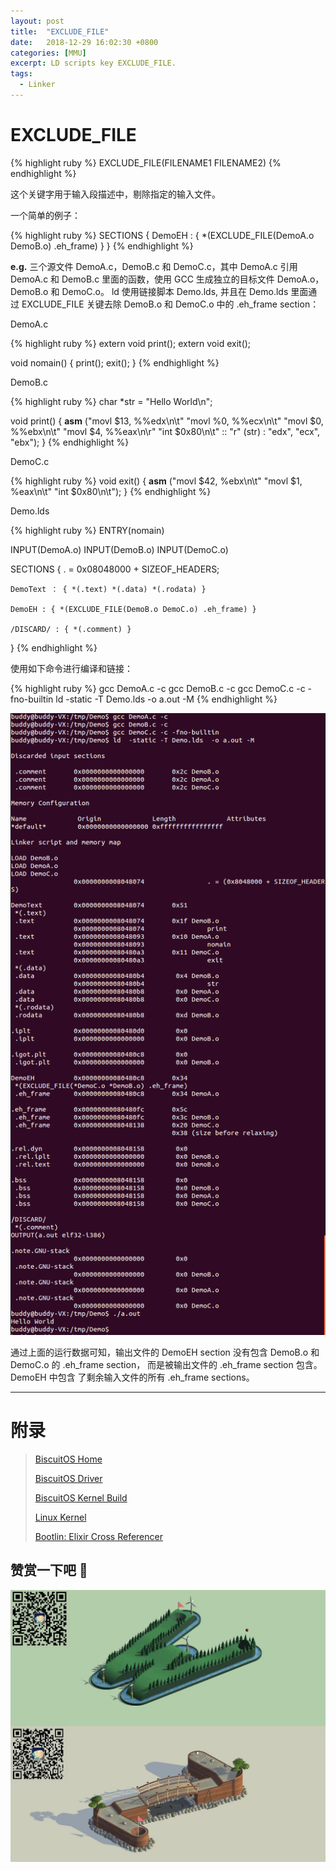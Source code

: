 ```yaml
---
layout: post
title:  "EXCLUDE_FILE"
date:   2018-12-29 16:02:30 +0800
categories: [MMU]
excerpt: LD scripts key EXCLUDE_FILE.
tags:
  - Linker
---
```


# EXCLUDE_FILE

{% highlight ruby %}
EXCLUDE_FILE(FILENAME1 FILENAME2)
{% endhighlight %}

这个关键字用于输入段描述中，剔除指定的输入文件。

一个简单的例子：

{% highlight ruby %}
SECTIONS
{
    DemoEH : { *(EXCLUDE_FILE(DemoA.o DemoB.o) .eh_frame) }
}
{% endhighlight %}

**e.g.** 三个源文件 DemoA.c，DemoB.c 和 DemoC.c，其中 DemoA.c 引用 DemoA.c 和 
DemoB.c 里面的函数，使用 GCC 生成独立的目标文件 DemoA.o，DemoB.o 和 DemoC.o。
ld 使用链接脚本 Demo.lds, 并且在 Demo.lds 里面通过 EXCLUDE_FILE 关键去除 
DemoB.o 和 DemoC.o 中的 .eh_frame section：

DemoA.c

{% highlight ruby %}
extern void print();
extern void exit();

void nomain()
{
    print();
    exit();
}
{% endhighlight %}

DemoB.c

{% highlight ruby %}
char *str = "Hello World\n";

void print()
{
    __asm__ ("movl $13, %%edx\n\t"
             "movl %0, %%ecx\n\t"
             "movl $0, %%ebx\n\t"
             "movl $4, %%eax\n\r"
             "int $0x80\n\t"
             :: "r" (str) : "edx", "ecx", "ebx");
}
{% endhighlight %}

DemoC.c

{% highlight ruby %}
void exit()
{
    __asm__ ("movl $42, %ebx\n\t"
             "movl $1, %eax\n\t"
             "int $0x80\n\t");
}
{% endhighlight %}

Demo.lds

{% highlight ruby %}
ENTRY(nomain)

INPUT(DemoA.o)
INPUT(DemoB.o)
INPUT(DemoC.o)

SECTIONS
{
    . = 0x08048000 + SIZEOF_HEADERS;

    DemoText ： { *(.text) *(.data) *(.rodata) }

    DemoEH : { *(EXCLUDE_FILE(DemoB.o DemoC.o) .eh_frame) }

    /DISCARD/ : { *(.comment) }
}
{% endhighlight %}

使用如下命令进行编译和链接：

{% highlight ruby %}
gcc DemoA.c -c
gcc DemoB.c -c
gcc DemoC.c -c -fno-builtin
ld -static -T Demo.lds -o a.out -M
{% endhighlight %}

![LD](/assets/PDB/BiscuitOS/kernel/MMU000512.png)

通过上面的运行数据可知，输出文件的 DemoEH section 没有包含 DemoB.o 和 DemoC.o 
的 .eh_frame section， 而是被输出文件的 .eh_frame section 包含。DemoEH 中包含
了剩余输入文件的所有 .eh_frame sections。

-----------------------------------------------

# <span id="附录">附录</span>

> [BiscuitOS Home](https://biscuitos.github.io/)
>
> [BiscuitOS Driver](/blog/BiscuitOS_Catalogue/)
>
> [BiscuitOS Kernel Build](/blog/Kernel_Build/)
>
> [Linux Kernel](https://www.kernel.org/)
>
> [Bootlin: Elixir Cross Referencer](https://elixir.bootlin.com/linux/latest/source)

## 赞赏一下吧 🙂

![MMU](/assets/PDB/BiscuitOS/kernel/HAB000036.jpg)
